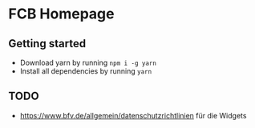 # FCB Homepage

## Getting started

- Download yarn by running `npm i -g yarn`
- Install all dependencies by running `yarn`

## TODO

- https://www.bfv.de/allgemein/datenschutzrichtlinien für die Widgets
